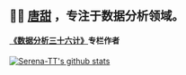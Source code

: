 ## 👩‍💻 [唐甜](https://datago.love/) ，专注于数据分析领域。

#### [《数据分析三十六计》](http://mp.weixin.qq.com/mp/homepage?__biz=MzU3NjI5MjA2Mg==&hid=11&sn=3a613510aefb7f90f2018c1c41b57f9c&scene=18#wechat_redirect)专栏作者

[![Serena-TT's github stats](https://github-readme-stats.vercel.app/api?username=Serena-TT&show_icons=true&title_color=fff&icon_color=79ff97&text_color=9f9f9f&bg_color=151515)](https://github.com/Serena-TT)
